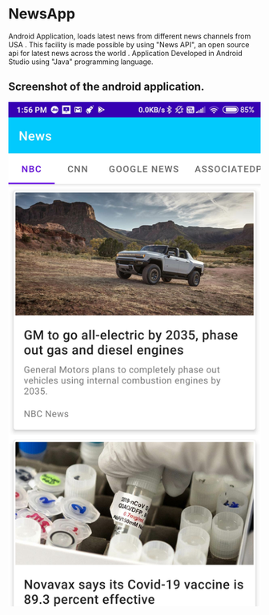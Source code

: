# NewsApp
Android Application, loads latest news from different news channels from USA . This facility is made possible by using "News API", an open source api for latest news across the world .
Application Developed in Android Studio using "Java" programming language.

## Screenshot of the android application.
![](https://github.com/nikhilbadam56/NewsApp/blob/master/Screenshot_2021-01-29-13-56-21-112_com.example.triveousassignment.jpg?raw=true)
